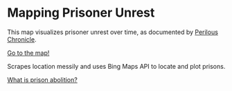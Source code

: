 # Mapping Prisoner Unrest

This map visualizes prisoner unrest over time, as documented by [Perilous
Chronicle](https://www.perilouschronicle.com).

[Go to the map!](https://floating-peak-75636.herokuapp.com/)

Scrapes location messily and uses Bing Maps API to locate and plot prisons.

[What is prison abolition?](https://www.teenvogue.com/story/what-is-prison-abolition-movement)
